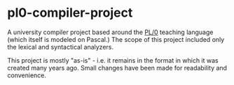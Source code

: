 # pl0-compiler-project

A university compiler project based around the [PL/0](https://en.wikipedia.org/wiki/PL/0) teaching language (which
itself is modeled on Pascal.) The scope of this project included only the lexical and syntactical analyzers.

This project is mostly "as-is" - i.e. it remains in the format in which it was created many years ago. Small changes
have been made for readability and convenience.